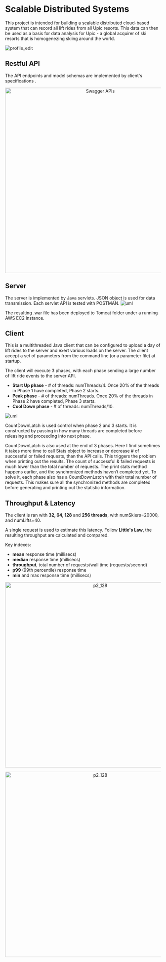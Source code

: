 # Scalable Distributed Systems

This project is intended for building a scalable distributed cloud-based system that can record all lift rides from all Upic resorts. This data can then be used as a basis for data analysis for Upic - a global acquirer of ski resorts that is homogenezing skiing around the world.

![profile_edit](https://user-images.githubusercontent.com/20607583/154911017-72655ea2-0ab0-44fa-9e24-a81b0a15cc9e.jpeg)


## Restful API
The API endpoints and model schemas are implemented by client's specifications . [](https://app.swaggerhub.com/apis/cloud-perf/SkiDataAPI/1.16)
<p align="center">
<img width="600" alt="Swagger APIs" src="https://user-images.githubusercontent.com/20607583/154888454-ae0dc003-602d-4e20-b6b0-80c48ce2a888.png">
</p>


## Server
The server is implemented by Java servlets. JSON object is used for data transmission. Each servlet API is tested with POSTMAN.
![uml](https://user-images.githubusercontent.com/20607583/154888583-67a1417c-f4d4-4126-b062-c8b101268c24.png)



The resulting .war file has been deployed to Tomcat folder under a running AWS EC2 instance.


## Client
This is a multithreaded Java client that can be configured to upload a day of lift rides to the server and exert various loads on the server. 
The client accept a set of parameters from the command line (or a parameter file) at startup. 

The client will execute 3 phases, with each phase sending a large number of lift ride events to the server API.

* __Start Up phase__ - # of threads: numThreads/4. Once 20% of the threads in Phase 1 have completed, Phase 2 starts.
* __Peak phase__ - # of threads: numThreads. Once 20% of the threads in Phase 2 have completed, Phase 3 starts.
* __Cool Down phase__ - # of threads: numThreads/10.

![uml](https://user-images.githubusercontent.com/20607583/154888904-46444245-3d4e-40b4-82ae-6ec6dbb0b931.png)


CountDownLatch is used control when phase 2 and 3 starts. It is constructed by passing in how many threads are completed before releasing and proceeding into next phase. 

CountDownLatch is also used at the end of 3 phases. Here I find sometimes it takes more time to call Stats object to increase or decrease # of successful or failed requests, than the API calls. This triggers the problem when printing out the results. The count of successful & failed requests is much lower than the total number of requests. The print stats method happens earlier, and the synchronized methods haven’t completed yet. To solve it, each phase also has a CountDownLatch with their total number of requests. This makes sure all the synchronized methods are completed before generating and printing out the statistic information.

## Throughput & Latency

The client is ran with __32, 64, 128__ and __256 threads__, with numSkiers=20000, and numLifts=40. 

A single request is used to estimate this latency. Follow __Little's Law__, the resulting throughput are calculated and compared.

Key indexes:

- __mean__ response time (millisecs)
- __median__ response time (millisecs)
- __throughput__, total number of requests/wall time (requests/second)
- __p99__ (99th percentile) response time
- __min__ and max response time (millisecs)


<p align="center">
<img width="600" alt="p2_128" src="https://user-images.githubusercontent.com/20607583/154889902-51cc5005-276b-439b-b801-993be23270b8.png">
</p>

<p align="center">
<img width="600" alt="p2_128" src="https://user-images.githubusercontent.com/20607583/154890168-d79603f8-1200-4a18-a13e-b812bb5332a5.png">
</p>

